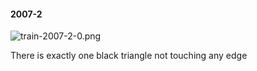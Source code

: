 #### 2007-2
![train-2007-2-0.png](https://github.com/lil-lab/nlvr/raw/master/nlvr/train/images/31/train-2007-2-0.png "train-2007-2-0.png")

There is exactly one black triangle not touching any edge